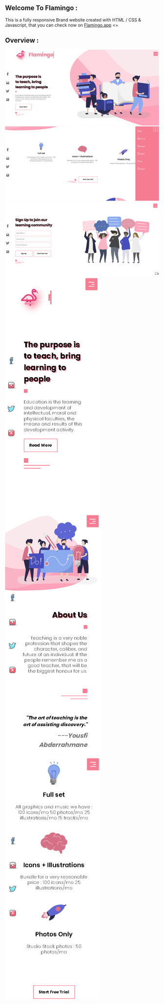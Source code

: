 ## Welcome To Flamingo :

This is a fully responsive Brand website created with HTML / CSS & Javascript, that you can check now on [Flamingo.app](https://flamingoez.netlify.app/) <=

## Overview :

![](images/images/1.png)
![](images/images/2.png)
![](images/images/3.png)
![](images/images/4.png)
![](images/images/5.png)
![](images/images/6.png)
